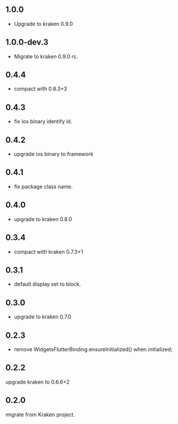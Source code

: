 ## 1.0.0

* Upgrade to kraken 0.9.0

## 1.0.0-dev.3

* Migrate to kraken 0.9.0 rc. 
## 0.4.4

* compact with 0.8.3+3

## 0.4.3

* fix ios binary identify id.

## 0.4.2

* upgrade ios binary to framework

## 0.4.1

* fix package class name.

## 0.4.0

* upgrade to kraken 0.8.0

## 0.3.4


* compact with kraken 0.7.3+1

## 0.3.1

* default display set to block.

## 0.3.0

* upgrade to kraken 0.7.0

## 0.2.3

* remove WidgetsFlutterBinding.ensureInitialized() when initialized;

## 0.2.2

upgrade kraken to 0.6.6+2


## 0.2.0

migrate from Kraken project.
